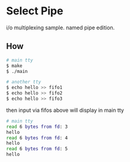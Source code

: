 # Select Pipe

i/o multiplexing sample. named pipe edition.

## How

```bash
# main tty
$ make
$ ./main
```

```bash
# another tty
$ echo hello >> fifo1
$ echo hello >> fifo2
$ echo hello >> fifo3
```

then input via fifos above will display in main tty

```bash
# main tty
read 6 bytes from fd: 3
hello
read 6 bytes from fd: 4
hello
read 6 bytes from fd: 5
hello
```

